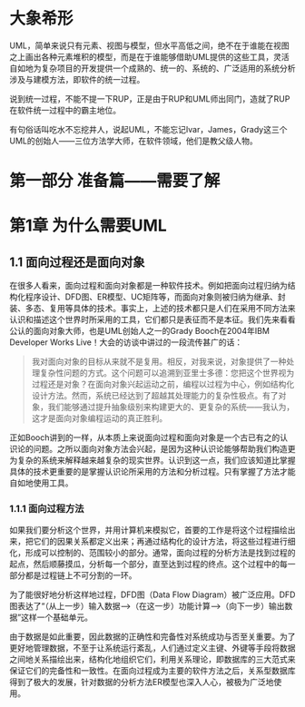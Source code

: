 # 大象希形

UML，简单来说只有元素、视图与模型，但水平高低之间，绝不在于谁能在视图之上画出各种元素堆积的模型，而是在于谁能够借助UML提供的这些工具，灵活自如地为复杂项目的开发提供一个成熟的、统一的、系统的、广泛适用的系统分析涉及与建模方法，即软件的统一过程。

说到统一过程，不能不提一下RUP，正是由于RUP和UML师出同门，造就了RUP在软件统一过程中的霸主地位。

有句俗话叫吃水不忘挖井人，说起UML，不能忘记Ivar，James，Grady这三个UML的创始人——三位方法学大师，在软件领域，他们是教父级人物。

# 第一部分 准备篇——需要了解

# 第1章 为什么需要UML

## 1.1 面向过程还是面向对象

在很多人看来，面向过程和面向对象都是一种软件技术。例如把面向过程归纳为结构化程序设计、DFD图、ER模型、UC矩阵等，而面向对象则被归纳为继承、封装、多态、复用等具体的技术。事实上，上述的技术都只是人们在采用不同方法来认识和描述这个世界时所采用的工具，它们都只是表征而不是本征。我们先来看看公认的面向对象大师，也是UML创始人之一的Grady Booch在2004年IBM Developer Works Live！大会的访谈中讲过的一段流传甚广的话：

> 我对面向对象的目标从来就不是复用。相反，对我来说，对象提供了一种处理复杂性问题的方式。这个问题可以追溯到亚里士多德：您把这个世界视为过程还是对象？在面向对象兴起运动之前，编程以过程为中心，例如结构化设计方法。然而，系统已经达到了超越其处理能力的复杂性极点。有了对象，我们能够通过提升抽象级别来构建更大的、更复杂的系统——我认为，这才是面向对象编程运动的真正胜利。

正如Booch讲到的一样，从本质上来说面向过程和面向对象是一个古已有之的认识论的问题。之所以面向对象方法会兴起，是因为这种认识论能够帮助我们构造更为复杂的系统来解释越来越复杂的现实世界。认识到这一点，我们应该知道比掌握具体的技术更重要的是掌握认识论所采用的方法和分析过程。只有掌握了方法才能自如地使用工具。

### 1.1.1 面向过程方法

如果我们要分析这个世界，并用计算机来模拟它，首要的工作是将这个过程描绘出来，把它们的因果关系都定义出来；再通过结构化的设计方法，将这些过程进行细化，形成可以控制的、范围较小的部分。通常，面向过程的分析方法是找到过程的起点，然后顺藤摸瓜，分析每一个部分，直至达到过程的终点。这个过程中的每一部分都是过程链上不可分割的一环。

为了能很好地分析这样地过程，DFD图（Data Flow Diagram）被广泛应用。DFD图表达了“（从上一步）输入数据-->（在这一步）功能计算-->（向下一步）输出数据”这样一个基础单元。

由于数据是如此重要，因此数据的正确性和完备性对系统成功与否至关重要。为了更好地管理数据，不至于让系统运行紊乱，人们通过定义主键、外键等手段将数据之间地关系描绘出来，结构化地组织它们，利用关系理论，即数据库的三大范式来保证它们的完备性和一致性。在面向过程成为主要的软件方法之后，关系型数据库得到了极大的发展，针对数据的分析方法ER模型也深入人心，被极为广泛地使用。

